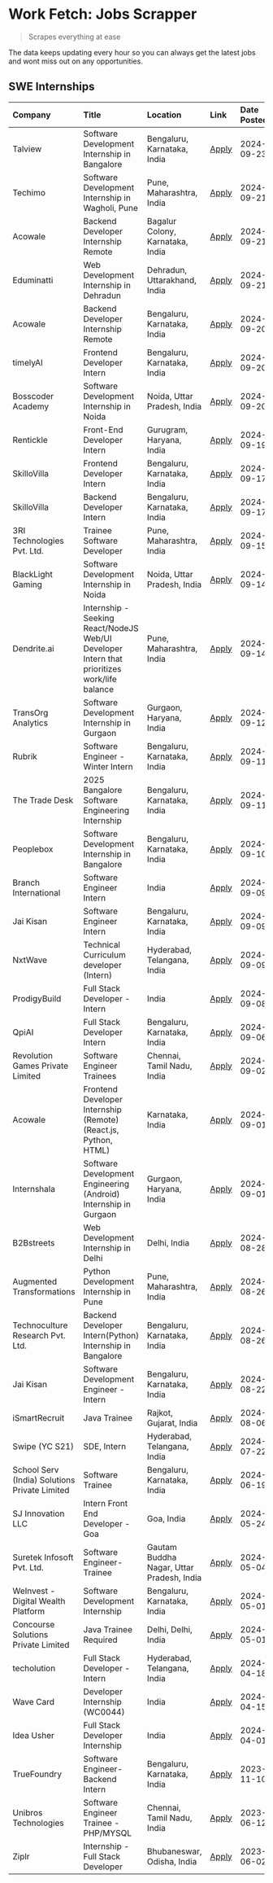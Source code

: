 # Work Fetch: Jobs Scrapper
> Scrapes everything at ease

The data keeps updating every hour so you can always get the latest jobs and wont miss out on any opportunities.

## SWE Internships
<!--START_SECTION:workfetch-->
| Company                                       | Title                                                                                        | Location                                  | Link                                                                                                                                                                                                                                                               | Date Posted   |
|:----------------------------------------------|:---------------------------------------------------------------------------------------------|:------------------------------------------|:-------------------------------------------------------------------------------------------------------------------------------------------------------------------------------------------------------------------------------------------------------------------|:--------------|
| Talview                                       | Software Development Internship in Bangalore                                                 | Bengaluru, Karnataka, India               | [Apply](https://in.linkedin.com/jobs/view/software-development-internship-in-bangalore-at-talview-4033703077?position=7&pageNum=0&refId=Rjkk8EICXXxrV%2FRFGx0TOw%3D%3D&trackingId=QsnLJy%2FFEJURcr7Zb0Qcew%3D%3D)                                                  | 2024-09-23    |
| Techimo                                       | Software Development Internship in Wagholi, Pune                                             | Pune, Maharashtra, India                  | [Apply](https://in.linkedin.com/jobs/view/software-development-internship-in-wagholi-pune-at-techimo-4032105423?position=8&pageNum=0&refId=Rjkk8EICXXxrV%2FRFGx0TOw%3D%3D&trackingId=XvDI4VS2nIzqUjH9QDEd6g%3D%3D)                                                 | 2024-09-21    |
| Acowale                                       | Backend Developer Internship Remote                                                          | Bagalur Colony, Karnataka, India          | [Apply](https://in.linkedin.com/jobs/view/backend-developer-internship-remote-at-acowale-4030088707?position=12&pageNum=0&refId=Rjkk8EICXXxrV%2FRFGx0TOw%3D%3D&trackingId=tJfqKSmIuiUXRmsix%2FO8iQ%3D%3D)                                                          | 2024-09-21    |
| Eduminatti                                    | Web Development Internship in Dehradun                                                       | Dehradun, Uttarakhand, India              | [Apply](https://in.linkedin.com/jobs/view/web-development-internship-in-dehradun-at-eduminatti-4032105381?position=37&pageNum=0&refId=Rjkk8EICXXxrV%2FRFGx0TOw%3D%3D&trackingId=3v4ERV4KKaePTyjfW0syPw%3D%3D)                                                      | 2024-09-21    |
| Acowale                                       | Backend Developer Internship Remote                                                          | Bengaluru, Karnataka, India               | [Apply](https://in.linkedin.com/jobs/view/backend-developer-internship-remote-at-acowale-4030975489?position=10&pageNum=0&refId=Rjkk8EICXXxrV%2FRFGx0TOw%3D%3D&trackingId=EJlkotP9QJjdECWqvG32ag%3D%3D)                                                            | 2024-09-20    |
| timelyAI                                      | Frontend Developer Intern                                                                    | Bengaluru, Karnataka, India               | [Apply](https://in.linkedin.com/jobs/view/frontend-developer-intern-at-timelyai-4030925040?position=15&pageNum=0&refId=Rjkk8EICXXxrV%2FRFGx0TOw%3D%3D&trackingId=0yLdfCyNL8lJtX%2FhigkjKg%3D%3D)                                                                   | 2024-09-20    |
| Bosscoder Academy                             | Software Development Internship in Noida                                                     | Noida, Uttar Pradesh, India               | [Apply](https://in.linkedin.com/jobs/view/software-development-internship-in-noida-at-bosscoder-academy-4031161323?position=18&pageNum=0&refId=Rjkk8EICXXxrV%2FRFGx0TOw%3D%3D&trackingId=Ib9zhZCnczfL9czFo0rrRg%3D%3D)                                             | 2024-09-20    |
| Rentickle                                     | Front-End Developer Intern                                                                   | Gurugram, Haryana, India                  | [Apply](https://in.linkedin.com/jobs/view/front-end-developer-intern-at-rentickle-4028002764?position=39&pageNum=0&refId=Rjkk8EICXXxrV%2FRFGx0TOw%3D%3D&trackingId=Hehwd%2F4zkdqG%2FiySbhK3fw%3D%3D)                                                               | 2024-09-19    |
| SkilloVilla                                   | Frontend Developer Intern                                                                    | Bengaluru, Karnataka, India               | [Apply](https://in.linkedin.com/jobs/view/frontend-developer-intern-at-skillovilla-4025873510?position=5&pageNum=0&refId=Rjkk8EICXXxrV%2FRFGx0TOw%3D%3D&trackingId=zHrU5%2FyUq%2F3M47IR%2B5X2qw%3D%3D)                                                             | 2024-09-17    |
| SkilloVilla                                   | Backend Developer Intern                                                                     | Bengaluru, Karnataka, India               | [Apply](https://in.linkedin.com/jobs/view/backend-developer-intern-at-skillovilla-4025860894?position=13&pageNum=0&refId=Rjkk8EICXXxrV%2FRFGx0TOw%3D%3D&trackingId=T6dQpCHprEa279TK%2BhJZfw%3D%3D)                                                                 | 2024-09-17    |
| 3RI Technologies Pvt. Ltd.                    | Trainee  Software Developer                                                                  | Pune, Maharashtra, India                  | [Apply](https://in.linkedin.com/jobs/view/trainee-software-developer-at-3ri-technologies-pvt-ltd-4026688364?position=21&pageNum=0&refId=Rjkk8EICXXxrV%2FRFGx0TOw%3D%3D&trackingId=TQbZ81KyUvsKzqFae0t99A%3D%3D)                                                    | 2024-09-15    |
| BlackLight Gaming                             | Software Development Internship in Noida                                                     | Noida, Uttar Pradesh, India               | [Apply](https://in.linkedin.com/jobs/view/software-development-internship-in-noida-at-blacklight-gaming-4026655870?position=19&pageNum=0&refId=Rjkk8EICXXxrV%2FRFGx0TOw%3D%3D&trackingId=zVuilPNaJZIIiC6n2ognvw%3D%3D)                                             | 2024-09-14    |
| Dendrite.ai                                   | Internship - Seeking React/NodeJS Web/UI Developer Intern that prioritizes work/life balance | Pune, Maharashtra, India                  | [Apply](https://in.linkedin.com/jobs/view/internship-seeking-react-nodejs-web-ui-developer-intern-that-prioritizes-work-life-balance-at-dendrite-ai-4025969106?position=35&pageNum=0&refId=Rjkk8EICXXxrV%2FRFGx0TOw%3D%3D&trackingId=Bo6f4U6jzRjTM4vp3OzBIA%3D%3D) | 2024-09-14    |
| TransOrg Analytics                            | Software Development Internship in Gurgaon                                                   | Gurgaon, Haryana, India                   | [Apply](https://in.linkedin.com/jobs/view/software-development-internship-in-gurgaon-at-transorg-analytics-4024791052?position=46&pageNum=0&refId=Rjkk8EICXXxrV%2FRFGx0TOw%3D%3D&trackingId=78659%2F9wDUfPUI5yFv0XbA%3D%3D)                                        | 2024-09-12    |
| Rubrik                                        | Software Engineer - Winter Intern                                                            | Bengaluru, Karnataka, India               | [Apply](https://in.linkedin.com/jobs/view/software-engineer-winter-intern-at-rubrik-4006567784?position=6&pageNum=0&refId=Rjkk8EICXXxrV%2FRFGx0TOw%3D%3D&trackingId=9LVYYoQQx%2BuQrpBK7afqeQ%3D%3D)                                                                | 2024-09-11    |
| The Trade Desk                                | 2025 Bangalore Software Engineering Internship                                               | Bengaluru, Karnataka, India               | [Apply](https://in.linkedin.com/jobs/view/2025-bangalore-software-engineering-internship-at-the-trade-desk-3987456531?position=23&pageNum=0&refId=Rjkk8EICXXxrV%2FRFGx0TOw%3D%3D&trackingId=m4wq4GR2F2JWduluF%2B2Row%3D%3D)                                        | 2024-09-11    |
| Peoplebox                                     | Software Development Internship in Bangalore                                                 | Bengaluru, Karnataka, India               | [Apply](https://in.linkedin.com/jobs/view/software-development-internship-in-bangalore-at-peoplebox-4022411601?position=9&pageNum=0&refId=Rjkk8EICXXxrV%2FRFGx0TOw%3D%3D&trackingId=dc9xnweTorN6TlGaUDeK%2BQ%3D%3D)                                                | 2024-09-10    |
| Branch International                          | Software Engineer Intern                                                                     | India                                     | [Apply](https://in.linkedin.com/jobs/view/software-engineer-intern-at-branch-international-3360513601?position=34&pageNum=0&refId=Rjkk8EICXXxrV%2FRFGx0TOw%3D%3D&trackingId=M%2FjgSXbhZ2jTuXep09OwaQ%3D%3D)                                                        | 2024-09-09    |
| Jai Kisan                                     | Software Engineer Intern                                                                     | Bengaluru, Karnataka, India               | [Apply](https://in.linkedin.com/jobs/view/software-engineer-intern-at-jai-kisan-4024075360?position=42&pageNum=0&refId=Rjkk8EICXXxrV%2FRFGx0TOw%3D%3D&trackingId=m7pHVfkZtVOBorokQYDLcg%3D%3D)                                                                     | 2024-09-09    |
| NxtWave                                       | Technical Curriculum developer (Intern)                                                      | Hyderabad, Telangana, India               | [Apply](https://in.linkedin.com/jobs/view/technical-curriculum-developer-intern-at-nxtwave-4020462207?position=44&pageNum=0&refId=Rjkk8EICXXxrV%2FRFGx0TOw%3D%3D&trackingId=x%2F6JmzPccAXSwx1%2BvMTqLw%3D%3D)                                                      | 2024-09-09    |
| ProdigyBuild                                  | Full Stack Developer - Intern                                                                | India                                     | [Apply](https://in.linkedin.com/jobs/view/full-stack-developer-intern-at-prodigybuild-4019591942?position=58&pageNum=0&refId=Rjkk8EICXXxrV%2FRFGx0TOw%3D%3D&trackingId=02uovyWUn%2FIJPPfijAHkXg%3D%3D)                                                             | 2024-09-08    |
| QpiAI                                         | Full Stack Developer Intern                                                                  | Bengaluru, Karnataka, India               | [Apply](https://in.linkedin.com/jobs/view/full-stack-developer-intern-at-qpiai-4017395346?position=45&pageNum=0&refId=Rjkk8EICXXxrV%2FRFGx0TOw%3D%3D&trackingId=uyfE7UHxE7R7N4h3cjP4gg%3D%3D)                                                                      | 2024-09-06    |
| Revolution Games Private Limited              | Software Engineer Trainees                                                                   | Chennai, Tamil Nadu, India                | [Apply](https://in.linkedin.com/jobs/view/software-engineer-trainees-at-revolution-games-private-limited-4015912927?position=28&pageNum=0&refId=Rjkk8EICXXxrV%2FRFGx0TOw%3D%3D&trackingId=r0RhWkwg6PMA3%2F59lI0xhw%3D%3D)                                          | 2024-09-02    |
| Acowale                                       | Frontend Developer Internship (Remote) (React.js, Python, HTML)                              | Karnataka, India                          | [Apply](https://in.linkedin.com/jobs/view/frontend-developer-internship-remote-react-js-python-html-at-acowale-4014663920?position=2&pageNum=0&refId=Rjkk8EICXXxrV%2FRFGx0TOw%3D%3D&trackingId=Tn9XpvuxwOxFIuNkL%2BdN%2Fw%3D%3D)                                   | 2024-09-01    |
| Internshala                                   | Software Development Engineering (Android) Internship in Gurgaon                             | Gurgaon, Haryana, India                   | [Apply](https://in.linkedin.com/jobs/view/software-development-engineering-android-internship-in-gurgaon-at-internshala-4015471580?position=11&pageNum=0&refId=Rjkk8EICXXxrV%2FRFGx0TOw%3D%3D&trackingId=kh2ZJbd%2BnuMKb7Ll3bovlg%3D%3D)                           | 2024-09-01    |
| B2Bstreets                                    | Web Development Internship in Delhi                                                          | Delhi, India                              | [Apply](https://in.linkedin.com/jobs/view/web-development-internship-in-delhi-at-b2bstreets-4010140761?position=52&pageNum=0&refId=Rjkk8EICXXxrV%2FRFGx0TOw%3D%3D&trackingId=e%2BAH0uOtqTp5RpVw2T2haQ%3D%3D)                                                       | 2024-08-28    |
| Augmented Transformations                     | Python Development Internship in Pune                                                        | Pune, Maharashtra, India                  | [Apply](https://in.linkedin.com/jobs/view/python-development-internship-in-pune-at-augmented-transformations-4010741884?position=30&pageNum=0&refId=Rjkk8EICXXxrV%2FRFGx0TOw%3D%3D&trackingId=BvoOpqdeFYPkh7%2FRJqrcOw%3D%3D)                                      | 2024-08-26    |
| Technoculture Research Pvt. Ltd.              | Backend Developer Intern(Python) Internship in Bangalore                                     | Bengaluru, Karnataka, India               | [Apply](https://in.linkedin.com/jobs/view/backend-developer-intern-python-internship-in-bangalore-at-technoculture-research-pvt-ltd-4010744714?position=40&pageNum=0&refId=Rjkk8EICXXxrV%2FRFGx0TOw%3D%3D&trackingId=X0tUITcRiBu955ag8niFPQ%3D%3D)                 | 2024-08-26    |
| Jai Kisan                                     | Software Development Engineer - Intern                                                       | Bengaluru, Karnataka, India               | [Apply](https://in.linkedin.com/jobs/view/software-development-engineer-intern-at-jai-kisan-4027288169?position=20&pageNum=0&refId=Rjkk8EICXXxrV%2FRFGx0TOw%3D%3D&trackingId=dhUCxBg27%2F6meFI069Yb%2Bg%3D%3D)                                                     | 2024-08-22    |
| iSmartRecruit                                 | Java Trainee                                                                                 | Rajkot, Gujarat, India                    | [Apply](https://in.linkedin.com/jobs/view/java-trainee-at-ismartrecruit-3992301825?position=48&pageNum=0&refId=Rjkk8EICXXxrV%2FRFGx0TOw%3D%3D&trackingId=BO7cpT9FHF6Fqv7A%2BCc6NQ%3D%3D)                                                                           | 2024-08-06    |
| Swipe (YC S21)                                | SDE, Intern                                                                                  | Hyderabad, Telangana, India               | [Apply](https://in.linkedin.com/jobs/view/sde-intern-at-swipe-yc-s21-3980368092?position=55&pageNum=0&refId=Rjkk8EICXXxrV%2FRFGx0TOw%3D%3D&trackingId=bixmmFAGpT7En%2BVE7kk54Q%3D%3D)                                                                              | 2024-07-22    |
| School Serv (India) Solutions Private Limited | Software Trainee                                                                             | Bengaluru, Karnataka, India               | [Apply](https://in.linkedin.com/jobs/view/software-trainee-at-school-serv-india-solutions-private-limited-3953917603?position=36&pageNum=0&refId=Rjkk8EICXXxrV%2FRFGx0TOw%3D%3D&trackingId=fLoEAvFu9pzmCnQ7iNJPzg%3D%3D)                                           | 2024-06-19    |
| SJ Innovation LLC                             | Intern Front End Developer - Goa                                                             | Goa, India                                | [Apply](https://in.linkedin.com/jobs/view/intern-front-end-developer-goa-at-sj-innovation-llc-3931678611?position=16&pageNum=0&refId=Rjkk8EICXXxrV%2FRFGx0TOw%3D%3D&trackingId=NGHJpgcYy6YzhniHnpyLmA%3D%3D)                                                       | 2024-05-24    |
| Suretek Infosoft Pvt. Ltd.                    | Software Engineer-Trainee                                                                    | Gautam Buddha Nagar, Uttar Pradesh, India | [Apply](https://in.linkedin.com/jobs/view/software-engineer-trainee-at-suretek-infosoft-pvt-ltd-3916999948?position=54&pageNum=0&refId=Rjkk8EICXXxrV%2FRFGx0TOw%3D%3D&trackingId=rmRT5vw7NcaufmKNvWQDsg%3D%3D)                                                     | 2024-05-04    |
| WeInvest - Digital Wealth Platform            | Software Development Internship                                                              | Bengaluru, Karnataka, India               | [Apply](https://in.linkedin.com/jobs/view/software-development-internship-at-weinvest-digital-wealth-platform-3912867225?position=4&pageNum=0&refId=Rjkk8EICXXxrV%2FRFGx0TOw%3D%3D&trackingId=4sRDNZazD51f8c2yFjtHFA%3D%3D)                                        | 2024-05-01    |
| Concourse Solutions Private Limited           | Java Trainee Required                                                                        | Delhi, Delhi, India                       | [Apply](https://in.linkedin.com/jobs/view/java-trainee-required-at-concourse-solutions-private-limited-3912869388?position=14&pageNum=0&refId=Rjkk8EICXXxrV%2FRFGx0TOw%3D%3D&trackingId=62ZeKzMOglx2AaiUPS8mmg%3D%3D)                                              | 2024-05-01    |
| techolution                                   | Full Stack Developer - Intern                                                                | Hyderabad, Telangana, India               | [Apply](https://in.linkedin.com/jobs/view/full-stack-developer-intern-at-techolution-3904814977?position=22&pageNum=0&refId=Rjkk8EICXXxrV%2FRFGx0TOw%3D%3D&trackingId=3ULvTtI3BiZEgEsgTeYKsQ%3D%3D)                                                                | 2024-04-18    |
| Wave Card                                     | Developer Internship (WC0044)                                                                | India                                     | [Apply](https://in.linkedin.com/jobs/view/developer-internship-wc0044-at-wave-card-3900079966?position=27&pageNum=0&refId=Rjkk8EICXXxrV%2FRFGx0TOw%3D%3D&trackingId=dt9WSHeMr3k9LZ%2B6HnrAFg%3D%3D)                                                                | 2024-04-15    |
| Idea Usher                                    | Full Stack Developer Internship                                                              | India                                     | [Apply](https://in.linkedin.com/jobs/view/full-stack-developer-internship-at-idea-usher-3879565540?position=33&pageNum=0&refId=Rjkk8EICXXxrV%2FRFGx0TOw%3D%3D&trackingId=iikYfqKOCAOQrK4e80AQ0Q%3D%3D)                                                             | 2024-04-01    |
| TrueFoundry                                   | Software Engineer-Backend Intern                                                             | Bengaluru, Karnataka, India               | [Apply](https://in.linkedin.com/jobs/view/software-engineer-backend-intern-at-truefoundry-3779508170?position=50&pageNum=0&refId=Rjkk8EICXXxrV%2FRFGx0TOw%3D%3D&trackingId=KP9XnOe8ucZv5m553hwL3w%3D%3D)                                                           | 2023-11-10    |
| Unibros Technologies                          | Software Engineer Trainee - PHP/MYSQL                                                        | Chennai, Tamil Nadu, India                | [Apply](https://in.linkedin.com/jobs/view/software-engineer-trainee-php-mysql-at-unibros-technologies-3656599241?position=25&pageNum=0&refId=Rjkk8EICXXxrV%2FRFGx0TOw%3D%3D&trackingId=RccJMmhvPCN986J1W1p5Qg%3D%3D)                                               | 2023-06-12    |
| Ziplr                                         | Internship - Full Stack Developer                                                            | Bhubaneswar, Odisha, India                | [Apply](https://in.linkedin.com/jobs/view/internship-full-stack-developer-at-ziplr-3645675705?position=51&pageNum=0&refId=Rjkk8EICXXxrV%2FRFGx0TOw%3D%3D&trackingId=yfdWmZy%2F9ZnURZyc1xMu4A%3D%3D)                                                                | 2023-06-02    |
<!--END_SECTION:workfetch-->
